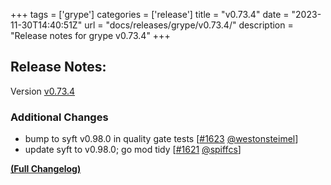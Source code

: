 +++
tags = ['grype']
categories = ['release']
title = "v0.73.4"
date = "2023-11-30T14:40:51Z"
url = "docs/releases/grype/v0.73.4/"
description = "Release notes for grype v0.73.4"
+++

## Release Notes:
Version [v0.73.4](https://github.com/anchore/grype/releases/tag/v0.73.4)

### Additional Changes
- bump to syft v0.98.0 in quality gate tests [[#1623](https://github.com/anchore/grype/pull/1623) [@westonsteimel](https://github.com/westonsteimel)]
- update syft to v0.98.0; go mod tidy [[#1621](https://github.com/anchore/grype/pull/1621) [@spiffcs](https://github.com/spiffcs)]

**[(Full Changelog)](https://github.com/anchore/grype/compare/v0.73.3...v0.73.4)**
